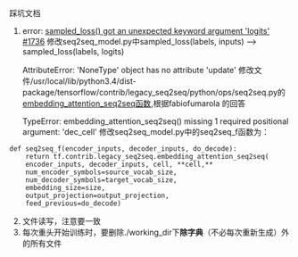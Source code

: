 踩坑文档

1. error: [sampled_loss() got an unexpected keyword argument 'logits' #1736](https://github.com/tensorflow/models/issues/1736)
	修改seq2seq_model.py中sampled_loss(labels, inputs) ——> sampled_loss(labels, logits)
	
	AttributeError: 'NoneType' object has no attribute 'update'
	修改文件/usr/local/lib/python3.4/dist-package/tensorflow/contrib/legacy_seq2seq/python/ops/seq2seq.py的[embedding_attention_seq2seq函数](https://github.com/tensorflow/tensorflow/issues/8191#issuecomment-311003867),根据fabiofumarola 的回答
	
	TypeError: embedding_attention_seq2seq() missing 1 required positional argument: 'dec_cell'
	修改seq2seq_model.py中的seq2seq_f函数为：
```
def seq2seq_f(encoder_inputs, decoder_inputs, do_decode):
	return tf.contrib.legacy_seq2seq.embedding_attention_seq2seq(
	encoder_inputs, decoder_inputs, cell, **cell,**
	num_encoder_symbols=source_vocab_size,
	num_decoder_symbols=target_vocab_size,
	embedding_size=size,
	output_projection=output_projection,
	feed_previous=do_decode)
```
			
2. 文件读写，注意要一致
3. 每次重头开始训练时，要删除./working_dir下**除字典**（不必每次重新生成）外的所有文件

